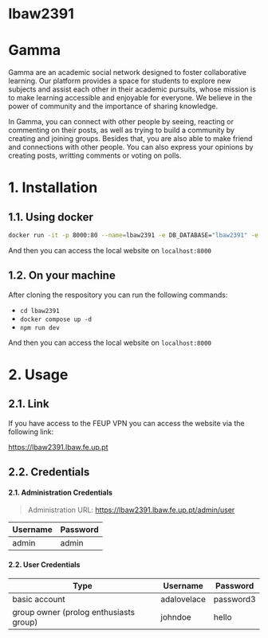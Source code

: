 # lbaw2391

# Gamma

Gamma are an academic social network designed to foster collaborative learning. Our platform provides a space for students to explore new subjects and assist each other in their academic pursuits, whose mission is to make learning accessible and enjoyable for everyone. We believe in the power of community and the importance of sharing knowledge.

In Gamma, you can connect with other people by seeing, reacting or commenting on their posts, as well as trying to build a community by creating and joining groups. Besides that,
you are also able to make friend and connections with other people. You can also express your opinions by creating posts, writting comments or voting on polls. 


# 1. Installation

## 1.1. Using docker

```bash
docker run -it -p 8000:80 --name=lbaw2391 -e DB_DATABASE="lbaw2391" -e DB_SCHEMA="lbaw2391" -e DB_USERNAME="lbaw2391" -e DB_PASSWORD="vUVTyupt" git.fe.up.pt:5050/lbaw/lbaw2324/lbaw2391
```

And then you can access the local website on `localhost:8000`

## 1.2. On your machine

After cloning the respository you can run the following commands:

- `cd lbaw2391`
- `docker compose up -d`
- `npm run dev`

And then you can access the local website on `localhost:8000`


# 2. Usage

## 2.1. Link

If you have access to the FEUP VPN you can access the website via the following link:

https://lbaw2391.lbaw.fe.up.pt 

## 2.2. Credentials

#### 2.1. Administration Credentials

> Administration URL: https://lbaw2391.lbaw.fe.up.pt/admin/user

| Username | Password |
| -------- | -------- |
| admin    | admin    |

#### 2.2. User Credentials

| Type          | Username | Password |
| ------------- | -------- | -------- |
| basic account | adalovelace | password3 |
| group owner (prolog enthusiasts group)  | johndoe  | hello    |
